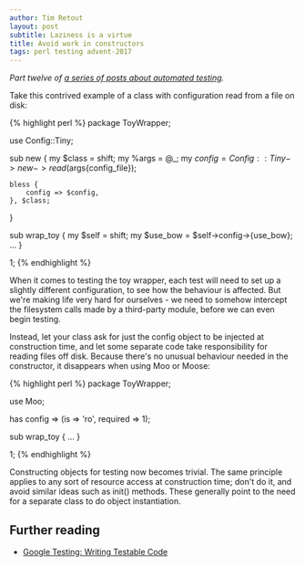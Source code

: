 ```yaml
---
author: Tim Retout
layout: post
subtitle: Laziness is a virtue
title: Avoid work in constructors
tags: perl testing advent-2017
---
```


*Part twelve of [a series of posts about automated
 testing](http://tech-blog.cv-library.co.uk/tags/#advent-2017-ref).*

Take this contrived example of a class with configuration read from a
file on disk:

{% highlight perl %}
package ToyWrapper;

use Config::Tiny;

sub new {
    my $class = shift;
    my %args = @_;
    my $config = Config::Tiny->new->read($args{config_file});

    bless {
        config => $config,
    }, $class;
}

sub wrap_toy {
    my $self = shift;
    my $use_bow = $self->config->{use_bow};
    ...
}

1;
{% endhighlight %}

When it comes to testing the toy wrapper, each test will need to set
up a slightly different configuration, to see how the behaviour is
affected.  But we're making life very hard for ourselves - we need to
somehow intercept the filesystem calls made by a third-party module,
before we can even begin testing.

Instead, let your class ask for just the config object to be injected
at construction time, and let some separate code take responsibility
for reading files off disk.  Because there's no unusual behaviour
needed in the constructor, it disappears when using Moo or Moose:

{% highlight perl %}
package ToyWrapper;

use Moo;

has config => (is => 'ro', required => 1);

sub wrap_toy { ... }

1;
{% endhighlight %}

Constructing objects for testing now becomes trivial.  The same
principle applies to any sort of resource access at construction time;
don't do it, and avoid similar ideas such as init() methods.  These
generally point to the need for a separate class to do object
instantiation.

## Further reading

- [Google Testing: Writing Testable Code](https://testing.googleblog.com/2008/08/by-miko-hevery-so-you-decided-to.html)

